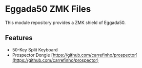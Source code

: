 # Eggada50 ZMK Files

This module repository provides a ZMK shield of Eggada50.

## Features

- 50-Key Split Keyboard
- Prospector Dongle [https://github.com/carrefinho/prospector](https://github.com/carrefinho/prospector)
